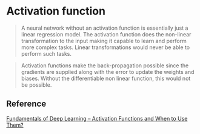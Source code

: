 # Activation function

> A neural network without an activation function is essentially just a linear regression model. The activation function does the non-linear transformation to the input making it capable to learn and perform more complex tasks. Linear transformations would never be able to perform such tasks.

> Activation functions make the back-propagation possible since the gradients are supplied along with the error to update the weights and biases. Without the differentiable non linear function, this would not be possible.

## Reference

[Fundamentals of Deep Learning – Activation Functions and When to Use Them?](https://www.analyticsvidhya.com/blog/2017/10/fundamentals-deep-learning-activation-functions-when-to-use-them/)